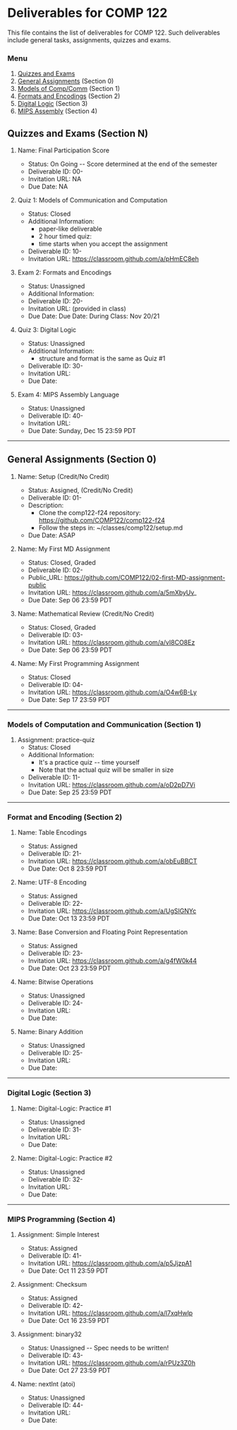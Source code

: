 # Deliverables for COMP 122

This file contains the list of deliverables for COMP 122. Such deliverables include general tasks, assignments, quizzes and exams.

### Menu
1. [Quizzes and Exams](#quizzes)
1. [General Assignments](#general) (Section 0)
1. [Models of Comp/Comm](#models) (Section 1)
1. [Formats and Encodings](#formats) (Section 2)
1. [Digital Logic](#digital) (Section 3)
1. [MIPS Assembly](#mips) (Section 4)

<h2 id="quizzes">Quizzes and Exams (Section N)</h2>

1. Name: Final Participation Score
   - Status: On Going -- Score determined at the end of the semester
   - Deliverable ID: 00-
   - Invitation URL: NA
   - Due Date: NA


1. Quiz 1: Models of Communication and Computation
   - Status: Closed
   - Additional Information: 
     - paper-like deliverable
     - 2 hour timed quiz: 
     - time starts when you accept the assignment
   - Deliverable ID: 10-
   - Invitation URL: https://classroom.github.com/a/pHmEC8eh

1. Exam 2: Formats and Encodings
   - Status: Unassigned
   - Additional Information: 
   - Deliverable ID: 20-
   - Invitation URL: (provided in class)
   - Due Date: Due Date: During Class: Nov 20/21

1. Quiz 3: Digital Logic
   - Status: Unassigned
   - Additional Information: 
     - structure and format is the same as Quiz #1
   - Deliverable ID: 30-
   - Invitation URL: 
   - Due Date: 

1. Exam 4: MIPS Assembly Language
   - Status: Unassigned
   - Deliverable ID: 40-
   - Invitation URL:
   - Due Date: Sunday, Dec 15 23:59 PDT


---
<h2 id="general">General Assignments (Section 0)</h2>


1. Name: Setup (Credit/No Credit)
   - Status: Assigned, (Credit/No Credit)
   - Deliverable ID: 01-
   - Description:
     * Clone the comp122-f24 repository: https://github.com/COMP122/comp122-f24
     * Follow the steps in: ~/classes/comp122/setup.md
   - Due Date: ASAP

1. Name: My First MD Assignment
   - Status: Closed, Graded
   - Deliverable ID: 02-
   - Public_URL: https://github.com/COMP122/02-first-MD-assignment-public
   - Invitation URL: https://classroom.github.com/a/5mXbyUv_
   - Due Date: Sep 06 23:59 PDT


1. Name: Mathematical Review (Credit/No Credit)
   - Status: Closed, Graded
   - Deliverable ID: 03-
   - Invitation URL: https://classroom.github.com/a/vI8CO8Ez
   - Due Date: Sep 06 23:59 PDT

1. Name: My First Programming Assignment
   - Status: Closed
   - Deliverable ID: 04-
   - Invitation URL: https://classroom.github.com/a/O4w6B-Ly
   - Due Date: Sep 17 23:59 PDT

---

<h3 id="models">Models of Computation and Communication (Section 1)</h3>

1. Assignment: practice-quiz
   - Status: Closed
   - Additional Information: 
     - It's a practice quiz -- time yourself
     - Note that the actual quiz will be smaller in size
   - Deliverable ID: 11-
   - Invitation URL: https://classroom.github.com/a/oD2pD7Vi
   - Due Date: Sep 25 23:59 PDT

---

<h3 id="format">Format and Encoding (Section 2)</h3>

1. Name: Table Encodings
   - Status: Assigned
   - Deliverable ID: 21-
   - Invitation URL: https://classroom.github.com/a/obEuBBCT
   - Due Date: Oct 8 23:59 PDT
   
1. Name: UTF-8 Encoding
   - Status: Assigned
   - Deliverable ID: 22-
   - Invitation URL: https://classroom.github.com/a/UgSIGNYc
   - Due Date: Oct 13 23:59 PDT
    
1. Name: Base Conversion and Floating Point Representation
   - Status: Assigned
   - Deliverable ID: 23-
   - Invitation URL: https://classroom.github.com/a/g4fW0k44
   - Due Date: Oct 23 23:59 PDT
 
1. Name: Bitwise Operations
   - Status: Unassigned
   - Deliverable ID: 24-
   - Invitation URL: 
   - Due Date: 

1. Name: Binary Addition
   - Status: Unassigned
   - Deliverable ID: 25-
   - Invitation URL: 
   - Due Date: 


---

<h3 id="digital">Digital Logic (Section 3)</h3>

1. Name: Digital-Logic: Practice #1
   - Status: Unassigned
   - Deliverable ID: 31-
   - Invitation URL: 
   - Due Date:

1. Name: Digital-Logic: Practice #2
   - Status: Unassigned
   - Deliverable ID: 32-
   - Invitation URL: 
   - Due Date:

---
<h3 id="mips">MIPS Programming (Section 4)</h3>

1. Assignment: Simple Interest
   - Status: Assigned
   - Deliverable ID: 41-
   - Invitation URL: https://classroom.github.com/a/p5JjzpA1
   - Due Date: Oct 11 23:59 PDT

1. Assignment: Checksum
   - Status: Assigned
   - Deliverable ID: 42-
   - Invitation URL: https://classroom.github.com/a/l7xqHwlp
   - Due Date: Oct 16 23:59 PDT

1. Assignment: binary32 
   - Status: Unassigned -- Spec needs to be written!
   - Deliverable ID: 43-
   - Invitation URL: https://classroom.github.com/a/rPUz3Z0h
   - Due Date: Oct 27 23:59 PDT


1. Name: nextInt (atoi)
   - Status: Unassigned
   - Deliverable ID: 44-
   - Invitation URL: 
   - Due Date: 


